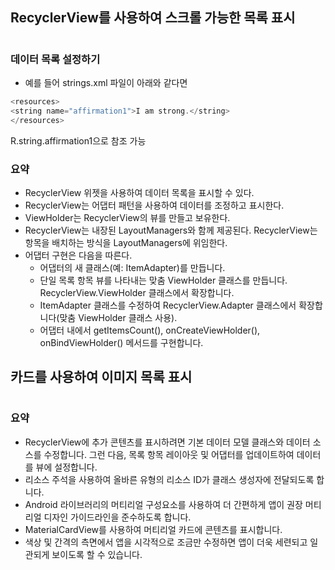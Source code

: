 ## RecyclerView를 사용하여 스크롤 가능한 목록 표시
#
### 데이터 목록 설정하기
- 예를 들어 strings.xml 파일이 아래와 같다면  
```kotlin
<resources>
<string name="affirmation1">I am strong.</string>
</resources>
```
R.string.affirmation1으로 참조 가능
### 요약
+ RecyclerView 위젯을 사용하여 데이터 목록을 표시할 수 있다.
+ RecyclerView는 어댑터 패턴을 사용하여 데이터를 조정하고 표시한다.
+ ViewHolder는 RecyclerView의 뷰를 만들고 보유한다.
+ RecyclerView는 내장된 LayoutManagers와 함께 제공된다. RecyclerView는 항목을 배치하는 방식을 LayoutManagers에 위임한다.
+ 어댑터 구현은 다음을 따른다.
    + 어댑터의 새 클래스(예: ItemAdapter)를 만듭니다.
    + 단일 목록 항목 뷰를 나타내는 맞춤 ViewHolder 클래스를 만듭니다. RecyclerView.ViewHolder 클래스에서 확장합니다.
    + ItemAdapter 클래스를 수정하여 RecyclerView.Adapter 클래스에서 확장합니다(맞춤 ViewHolder 클래스 사용).
    + 어댑터 내에서 getItemsCount(), onCreateViewHolder(), onBindViewHolder() 메서드를 구현합니다.
  
## 카드를 사용하여 이미지 목록 표시
#
### 요약
+ RecyclerView에 추가 콘텐츠를 표시하려면 기본 데이터 모델 클래스와 데이터 소스를 수정합니다. 그런 다음, 목록 항목 레이아웃 및 어댑터를 업데이트하여 데이터를 뷰에 설정합니다.
+ 리소스 주석을 사용하여 올바른 유형의 리소스 ID가 클래스 생성자에 전달되도록 합니다.
+ Android 라이브러리의 머티리얼 구성요소를 사용하여 더 간편하게 앱이 권장 머티리얼 디자인 가이드라인을 준수하도록 합니다.
+ MaterialCardView를 사용하여 머티리얼 카드에 콘텐츠를 표시합니다.
+ 색상 및 간격의 측면에서 앱을 시각적으로 조금만 수정하면 앱이 더욱 세련되고 일관되게 보이도록 할 수 있습니다.